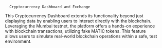       Cryptocurrency Dashboard and Exchange

This Cryptocurrency Dashboard extends its functionality beyond just displaying data by enabling users to interact directly with the blockchain. Leveraging the Mumbai testnet, the platform offers a hands-on experience with blockchain transactions, utilizing fake MATIC tokens. This feature allows users to simulate real-world blockchain operations within a safe, test environment.
